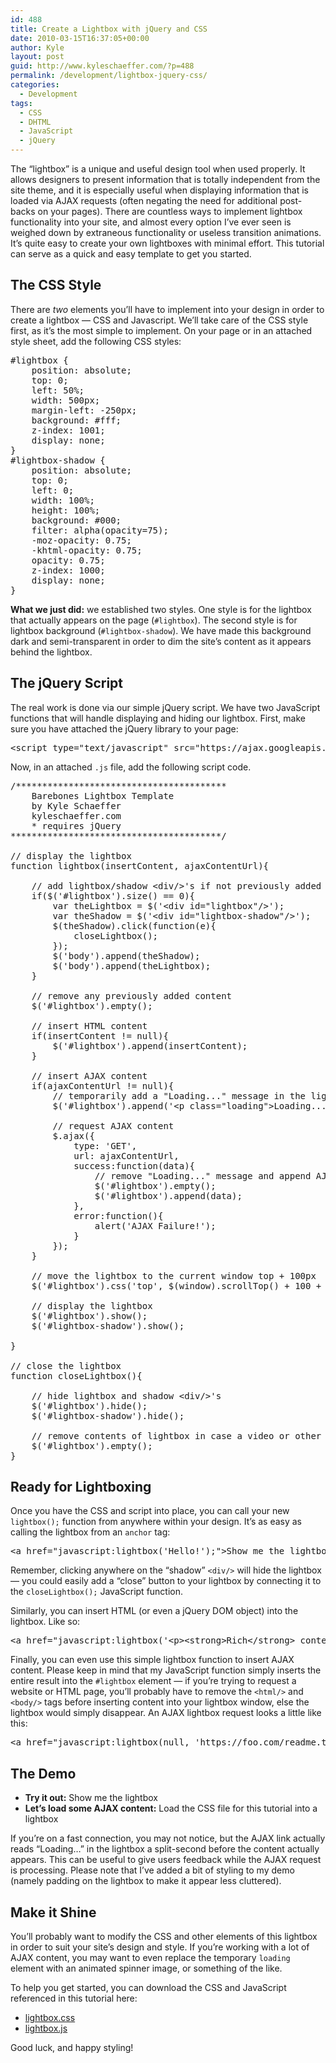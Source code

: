 ```yaml
---
id: 488
title: Create a Lightbox with jQuery and CSS
date: 2010-03-15T16:37:05+00:00
author: Kyle
layout: post
guid: http://www.kyleschaeffer.com/?p=488
permalink: /development/lightbox-jquery-css/
categories:
  - Development
tags:
  - CSS
  - DHTML
  - JavaScript
  - jQuery
---
```

The &#8220;lightbox&#8221; is a unique and useful design tool when used properly. It allows designers to present information that is totally independent from the site theme, and it is especially useful when displaying information that is loaded via AJAX requests (often negating the need for additional post-backs on your pages). There are countless ways to implement lightbox functionality into your site, and almost every option I&#8217;ve ever seen is weighed down by extraneous functionality or useless transition animations. It&#8217;s quite easy to create your own lightboxes with minimal effort. This tutorial can serve as a quick and easy template to get you started.<!--more-->

## The CSS Style

There are _two_ elements you&#8217;ll have to implement into your design in order to create a lightbox — CSS and Javascript. We&#8217;ll take care of the CSS style first, as it&#8217;s the most simple to implement. On your page or in an attached style sheet, add the following CSS styles:

<pre>#lightbox {
	position: absolute;
	top: 0;
	left: 50%;
	width: 500px;
	margin-left: -250px;
	background: #fff;
	z-index: 1001;
	display: none;
}
#lightbox-shadow {
	position: absolute;
	top: 0;
	left: 0;
	width: 100%;
	height: 100%;
	background: #000;
	filter: alpha(opacity=75);
	-moz-opacity: 0.75;
	-khtml-opacity: 0.75;
	opacity: 0.75;
	z-index: 1000;
	display: none;
}</pre>

**What we just did:** we established two styles. One style is for the lightbox that actually appears on the page (`#lightbox`). The second style is for lightbox background (`#lightbox-shadow`). We have made this background dark and semi-transparent in order to dim the site&#8217;s content as it appears behind the lightbox.

## The jQuery Script

The real work is done via our simple jQuery script. We have two JavaScript functions that will handle displaying and hiding our lightbox. First, make sure you have attached the jQuery library to your page:

<pre>&lt;script type="text/javascript" src="https://ajax.googleapis.com/ajax/libs/jquery/1.4.2/jquery.min.js"&gt;&lt;/script&gt;</pre>

Now, in an attached `.js` file, add the following script code.

<pre>/****************************************
	Barebones Lightbox Template
	by Kyle Schaeffer
	kyleschaeffer.com
	* requires jQuery
****************************************/

// display the lightbox
function lightbox(insertContent, ajaxContentUrl){

	// add lightbox/shadow &lt;div/&gt;'s if not previously added
	if($('#lightbox').size() == 0){
		var theLightbox = $('&lt;div id="lightbox"/&gt;');
		var theShadow = $('&lt;div id="lightbox-shadow"/&gt;');
		$(theShadow).click(function(e){
			closeLightbox();
		});
		$('body').append(theShadow);
		$('body').append(theLightbox);
	}

	// remove any previously added content
	$('#lightbox').empty();

	// insert HTML content
	if(insertContent != null){
		$('#lightbox').append(insertContent);
	}

	// insert AJAX content
	if(ajaxContentUrl != null){
		// temporarily add a "Loading..." message in the lightbox
		$('#lightbox').append('&lt;p class="loading"&gt;Loading...&lt;/p&gt;');

		// request AJAX content
		$.ajax({
			type: 'GET',
			url: ajaxContentUrl,
			success:function(data){
				// remove "Loading..." message and append AJAX content
				$('#lightbox').empty();
				$('#lightbox').append(data);
			},
			error:function(){
				alert('AJAX Failure!');
			}
		});
	}

	// move the lightbox to the current window top + 100px
	$('#lightbox').css('top', $(window).scrollTop() + 100 + 'px');

	// display the lightbox
	$('#lightbox').show();
	$('#lightbox-shadow').show();

}

// close the lightbox
function closeLightbox(){

	// hide lightbox and shadow &lt;div/&gt;'s
	$('#lightbox').hide();
	$('#lightbox-shadow').hide();

	// remove contents of lightbox in case a video or other content is actively playing
	$('#lightbox').empty();
}</pre>



## Ready for Lightboxing

Once you have the CSS and script into place, you can call your new `lightbox();` function from anywhere within your design. It&#8217;s as easy as calling the lightbox from an `anchor` tag:

<pre>&lt;a href="javascript:lightbox('Hello!');"&gt;Show me the lightbox&lt;/a&gt;</pre>

Remember, clicking anywhere on the &#8220;shadow&#8221; `<div/>` will hide the lightbox — you could easily add a &#8220;close&#8221; button to your lightbox by connecting it to the `closeLightbox();` JavaScript function.

Similarly, you can insert HTML (or even a jQuery DOM object) into the lightbox. Like so:

<pre>&lt;a href="javascript:lightbox('&lt;p&gt;&lt;strong&gt;Rich&lt;/strong&gt; content works too!&lt;/p&gt;');"&gt;Show me the lightbox&lt;/a&gt;</pre>

Finally, you can even use this simple lightbox function to insert AJAX content. Please keep in mind that my JavaScript function simply inserts the entire result into the `#lightbox` element — if you&#8217;re trying to request a website or HTML page, you&#8217;ll probably have to remove the `<html/>` and `<body/>` tags before inserting content into your lightbox window, else the lightbox would simply disappear. An AJAX lightbox request looks a little like this:

<pre>&lt;a href="javascript:lightbox(null, 'https://foo.com/readme.txt');"&gt;Show me the lightbox&lt;/a&gt;</pre>

## The Demo

  * **Try it out:** <a>Show me the lightbox</a>
  * **Let&#8217;s load some AJAX content:** <a>Load the CSS file for this tutorial into a lightbox</a>

If you&#8217;re on a fast connection, you may not notice, but the AJAX link actually reads &#8220;Loading&#8230;&#8221; in the lightbox a split-second before the content actually appears. This can be useful to give users feedback while the AJAX request is processing. Please note that I&#8217;ve added a bit of styling to my demo (namely padding on the lightbox to make it appear less cluttered).

## Make it Shine

You&#8217;ll probably want to modify the CSS and other elements of this lightbox in order to suit your site&#8217;s design and style. If you&#8217;re working with a lot of AJAX content, you may want to even replace the temporary `loading` element with an animated spinner image, or something of the like.

To help you get started, you can download the CSS and JavaScript referenced in this tutorial here:

  * [lightbox.css](https://kyleschaeffer.com/wp-content/uploads/2015/09/lightbox.css)
  * [lightbox.js](https://kyleschaeffer.com/wp-content/uploads/2015/09/lightbox.js)

Good luck, and happy styling!